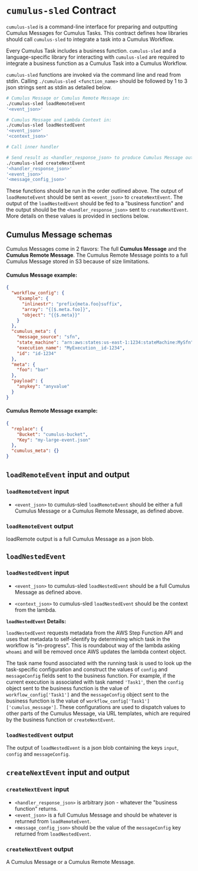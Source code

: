 # `cumulus-sled` Contract

`cumulus-sled` is a command-line interface for preparing and outputting Cumulus Messages for Cumulus Tasks. This contract defines how libraries should call `cumulus-sled` to integrate a task into a Cumulus Workflow.

Every Cumulus Task includes a business function. `cumulus-sled` and a language-specific library for interacting with `cumulus-sled` are required to integrate a business function as a Cumulus Task into a Cumulus Workflow.

`cumulus-sled` functions are invoked via the command line and read from stdin. Calling `./cumulus-sled <function_name>` should be followed by 1 to 3 json strings sent as stdin as detailed below.

```bash
# Cumulus Message or Cumulus Remote Message in:
./cumulus-sled loadRemoteEvent
'<event_json>'

# Cumulus Message and Lambda Context in:
./cumulus-sled loadNestedEvent
'<event_json>'
'<context_json>'

# Call inner handler

# Send result as <handler_response_json> to produce Cumulus Message out:
./cumulus-sled createNextEvent
'<handler_response_json>'
'<event_json>'
'<message_config_json>'
```

These functions should be run in the order outlined above. The output of `loadRemoteEvent` should be sent as `<event_json>` to `createNextEvent`. The output of the `loadNestedEvent` should be fed to a "business function" and the output should be the `<handler_response_json>` sent to `createNextEvent`. More details on these values is provided in sections below.

## Cumulus Message schemas

Cumulus Messages come in 2 flavors: The full **Cumulus Message** and the **Cumulus Remote Message**. The Cumulus Remote Message points to a full Cumulus Message stored in S3 because of size limitations.

#### Cumulus Message example:

```json
{
  "workflow_config": {
    "Example": {
      "inlinestr": "prefix{meta.foo}suffix",
      "array": "{[$.meta.foo]}",
      "object": "{{$.meta}}"
    }
  },
  "cumulus_meta": {
    "message_source": "sfn",
    "state_machine": "arn:aws:states:us-east-1:1234:stateMachine:MySfn",
    "execution_name": "MyExecution__id-1234",
    "id": "id-1234"
  },
  "meta": {
    "foo": "bar"
  },
  "payload": {
    "anykey": "anyvalue"
  }
}
```

#### Cumulus Remote Message example:

```json
{
  "replace": {
    "Bucket": "cumulus-bucket",
    "Key": "my-large-event.json"
  },
  "cumulus_meta": {}
}
```


## `loadRemoteEvent` input and output

### `loadRemoteEvent` input

* `<event_json>` to cumulus-sled `loadRemoteEvent` should be either a full Cumulus Message or a Cumulus Remote Message, as defined above.

### `loadRemoteEvent` output

loadRemote output is a full Cumulus Message as a json blob.

## `loadNestedEvent`

### `loadNestedEvent` input

* `<event_json>` to cumulus-sled `loadNestedEvent` should be a full Cumulus Message as defined above.

* `<context_json>` to cumulus-sled `loadNestedEvent` should be the context from the lambda.

**`loadNestedEvent` Details:**

`loadNestedEvent` requests metadata from the AWS Step Function API and uses that metadata to self-identify by determining which task in the workflow is "in-progress". This is roundabout way of the lambda asking `whoami` and will be removed once AWS updates the lambda context object.

The task name found associated with the running task is used to look up the task-specific configuration and construct the values of `config` and `messageConfig` fields sent to the business function. For example, if the current execution is associated with task named `'Task1'`, then the `config` object sent to the business function is the value of `workflow_config['Task1']` and the `messageConfig` object sent to the business function is the value of `workflow_config['Task1']['cumulus_message']`. These configurations are used to dispatch values to other parts of the Cumulus Message, via URL templates, which are required by the business function or `createNextEvent`.

### `loadNestedEvent` output

The output of `loadNestedEvent` is a json blob containing the keys `input`, `config` and `messageConfig`.


## `createNextEvent` input and output

### `createNextEvent` input

* `<handler_response_json>` is arbitrary json - whatever the "business function" returns.
* `<event_json>` is a full Cumulus Message and should be whatever is returned from `loadRemoteEvent`.
* `<message_config_json>` should be the value of the `messageConfig` key returned from `loadNestedEvent`.

### `createNextEvent` output

A Cumulus Message or a Cumulus Remote Message.
